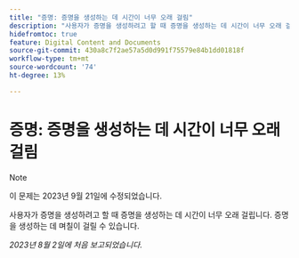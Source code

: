 ```yaml
---
title: "증명: 증명을 생성하는 데 시간이 너무 오래 걸림"
description: "사용자가 증명을 생성하려고 할 때 증명을 생성하는 데 시간이 너무 오래 걸립니다. 증명을 생성하는 데 며칠이 걸릴 수 있습니다."
hidefromtoc: true
feature: Digital Content and Documents
source-git-commit: 430a8c7f2ae57a5d0d991f75579e84b1dd01818f
workflow-type: tm+mt
source-wordcount: '74'
ht-degree: 13%

---
```



# 증명: 증명을 생성하는 데 시간이 너무 오래 걸림

>[!NOTE]
>
>이 문제는 2023년 9월 21일에 수정되었습니다.

사용자가 증명을 생성하려고 할 때 증명을 생성하는 데 시간이 너무 오래 걸립니다. 증명을 생성하는 데 며칠이 걸릴 수 있습니다.

_2023년 8월 2일에 처음 보고되었습니다._
